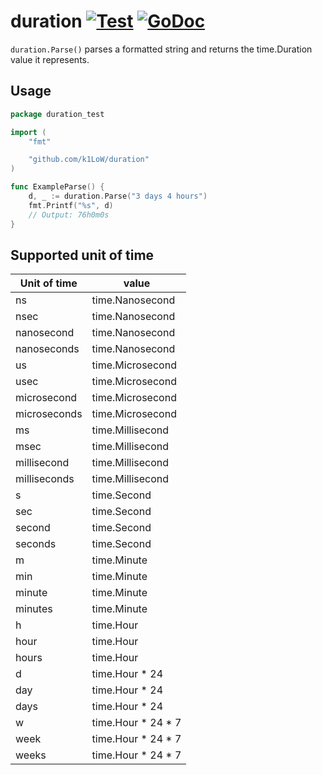 # duration [![Test](https://github.com/k1LoW/duration/actions/workflows/ci.yml/badge.svg)](https://github.com/k1LoW/duration/actions/workflows/ci.yml) [![GoDoc](https://godoc.org/github.com/k1LoW/duration?status.svg)](https://godoc.org/github.com/k1LoW/duration)

`duration.Parse()` parses a formatted string and returns the time.Duration value it represents.

## Usage

``` go
package duration_test

import (
	"fmt"

	"github.com/k1LoW/duration"
)

func ExampleParse() {
	d, _ := duration.Parse("3 days 4 hours")
	fmt.Printf("%s", d)
	// Output: 76h0m0s
}
```

## Supported unit of time

| Unit of time | value |
| --- | --- |
| ns | time.Nanosecond |
| nsec | time.Nanosecond |
| nanosecond | time.Nanosecond |
| nanoseconds | time.Nanosecond |
| us | time.Microsecond |
| usec | time.Microsecond |
| microsecond | time.Microsecond |
| microseconds | time.Microsecond |
| ms | time.Millisecond |
| msec | time.Millisecond |
| millisecond | time.Millisecond |
| milliseconds | time.Millisecond |
| s | time.Second |
| sec | time.Second |
| second | time.Second |
| seconds | time.Second |
| m | time.Minute |
| min | time.Minute |
| minute | time.Minute |
| minutes | time.Minute |
| h | time.Hour |
| hour | time.Hour |
| hours | time.Hour |
| d | time.Hour * 24 |
| day | time.Hour * 24 |
| days | time.Hour * 24 |
| w | time.Hour * 24 * 7 |
| week | time.Hour * 24 * 7 |
| weeks | time.Hour * 24 * 7 |
